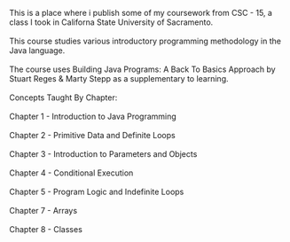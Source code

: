 This is a place where i publish some of my coursework from CSC - 15, a class I took in Californa State University of Sacramento.
<br></br>
This course studies various introductory programming methodology in the Java language.
<br></br>
The course uses Building Java Programs: A Back To Basics Approach by Stuart Reges & Marty Stepp as a supplementary to learning.
<br></br>
Concepts Taught By Chapter:
<br></br>
Chapter 1 - Introduction to Java Programming
<br></br>
Chapter 2 - Primitive Data and Definite Loops
<br></br>
Chapter 3 - Introduction to Parameters and Objects
<br></br>
Chapter 4 - Conditional Execution
<br></br>
Chapter 5 - Program Logic and Indefinite Loops
<br></br>
Chapter 7 - Arrays
<br></br>
Chapter 8 - Classes
